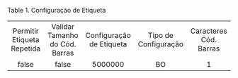 <div id="d132213e1" class="table">

<div class="table-title">

Table 1. Configuração de
Etiqueta

</div>

<div class="table-contents">

|                            |                                |                          |                      |                        |                  |                                  |                    |           |          |                |
| :------------------------: | :----------------------------: | :----------------------: | :------------------: | :--------------------: | :--------------: | :------------------------------: | :----------------: | :-------: | :------: | :------------: |
| Permitir Etiqueta Repetida | Validar Tamanho do Cód. Barras | Configuração de Etiqueta | Tipo de Configuração | Caracteres Cód. Barras | Tipo de Etiqueta | Verificar existência de etiqueta | Digito Verificador | Descrição |   Nome   | Chave de Busca |
|           false            |             false              |         5000000          |          BO          |           1            |        FI        |               true               |         1          |           | Etiqueta |    1000000     |

</div>

</div>
